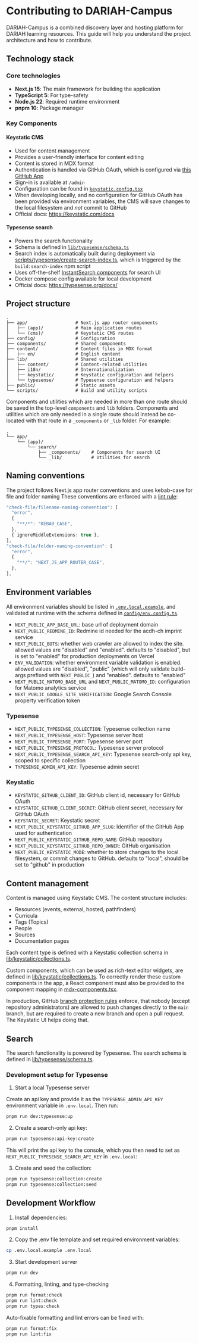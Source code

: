 # Contributing to DARIAH-Campus

DARIAH-Campus is a combined discovery layer and hosting platform for DARIAH learning resources. This
guide will help you understand the project architecture and how to contribute.

## Technology stack

### Core technologies

- **Next.js 15**: The main framework for building the application
- **TypeScript 5**: For type-safety
- **Node.js 22**: Required runtime environment
- **pnpm 10**: Package manager

### Key Components

#### Keystatic CMS

- Used for content management
- Provides a user-friendly interface for content editing
- Content is stored in MDX format
- Authentication is handled via GitHub OAuth, which is configured via
  [this GitHub App](https://github.com/organizations/DARIAH-ERIC/settings/apps/dariah-campus-keystatic-cms)
- Sign-in is available at `/admin`
- Configuration can be found in [`keystatic.config.tsx`](./keystatic.config.tsx)
- When developing locally, and no configuration for GitHub OAuth has been provided via environment
  variables, the CMS will save changes to the local filesystem and _not_ commit to GitHub
- Official docs: <https://keystatic.com/docs>

#### Typesense search

- Powers the search functionality
- Schema is defined in [`lib/typesense/schema.ts`](./lib/typesense/schema.ts)
- Search index is automatically built during deployment via
  [scripts/typesense/create-search-index.ts](./scripts/typesense/create-search-index.ts), which is
  triggered by the `build:search-index` npm script
- Uses off-the-shelf
  [InstantSearch components](https://www.algolia.com/doc/guides/building-search-ui/what-is-instantsearch/react/)
  for search UI
- Docker compose config available for local development
- Official docs: <https://typesense.org/docs/>

## Project structure

```
.
├── app/                  # Next.js app router components
│   ├── (app)/            # Main application routes
│   └── (cms)/            # Keystatic CMS routes
├── config/               # Configuration
├── components/           # Shared components
├── content/              # Content files in MDX format
│   ├── en/               # English content
├── lib/                  # Shared utilities
│   ├── content/          # Content-related utilities
│   ├── i18n/             # Internationalization
│   ├── keystatic/        # Keystatic configuration and helpers
│   └── typesense/        # Typesense configuration and helpers
├── public/               # Static assets
└── scripts/              # Build and utility scripts
```

Components and utilities which are needed in more than one route should be saved in the top-level
`components` and `lib` folders. Components and utilities which are only needed in a single route
should instead be co-located with that route in a `_components` or `_lib` folder. For example:

```
.
└── app/
    └── (app)/
        └── search/
            ├── _components/    # Components for search UI
            └── _lib/           # Utilities for search
```

## Naming conventions

The project follows Next.js app router conventions and uses kebab-case for file and folder naming
These conventions are enforced with a [lint rule](./eslint.config.ts):

```ts
"check-file/filename-naming-convention": [
  "error",
  {
    "**/*": "KEBAB_CASE",
  },
  { ignoreMiddleExtensions: true },
],
"check-file/folder-naming-convention": [
  "error",
  {
    "**/": "NEXT_JS_APP_ROUTER_CASE",
  },
],
```

## Environment variables

All environment variables should be listed in [`.env.local.example`](`.env.local.example`), and
validated at runtime with the schema defined in [`config/env.config.ts`](./config/env.config.ts).

- `NEXT_PUBLIC_APP_BASE_URL`: base url of deployment domain
- `NEXT_PUBLIC_REDMINE_ID`: Redmine id needed for the acdh-ch imprint service
- `NEXT_PUBLIC_BOTS`: whether web crawler are allowed to index the site. allowed values are
  "disabled" and "enabled". defaults to "disabled", but is set to "enabled" for production
  deployments on Vercel
- `ENV_VALIDATION`: whether environment variable validation is enabled. allowed values are
  "disabled", "public" (which will only validate build-args prefixed with `NEXT_PUBLIC_`) and
  "enabled". defaults to "enabled"
- `NEXT_PUBLIC_MATOMO_BASE_URL` and `NEXT_PUBLIC_MATOMO_ID`: configuration for Matomo analytics
  service
- `NEXT_PUBLIC_GOOGLE_SITE_VERIFICATION`: Google Search Console property verification token

### Typesense

- `NEXT_PUBLIC_TYPESENSE_COLLECTION`: Typesense collection name
- `NEXT_PUBLIC_TYPESENSE_HOST`: Typesense server host
- `NEXT_PUBLIC_TYPESENSE_PORT`: Typesense server port
- `NEXT_PUBLIC_TYPESENSE_PROTOCOL`: Typesense server protocol
- `NEXT_PUBLIC_TYPESENSE_SEARCH_API_KEY`: Typesense search-only api key, scoped to specific
  collection
- `TYPESENSE_ADMIN_API_KEY`: Typesense admin secret

### Keystatic

- `KEYSTATIC_GITHUB_CLIENT_ID`: GitHub client id, necessary for GitHub OAuth
- `KEYSTATIC_GITHUB_CLIENT_SECRET`: GitHub client secret, necessary for GitHub OAuth
- `KEYSTATIC_SECRET`: Keystatic secret
- `NEXT_PUBLIC_KEYSTATIC_GITHUB_APP_SLUG`: Identifier of the GitHub App used for authentication
- `NEXT_PUBLIC_KEYSTATIC_GITHUB_REPO_NAME`: GitHub repository
- `NEXT_PUBLIC_KEYSTATIC_GITHUB_REPO_OWNER`: GitHub organisation
- `NEXT_PUBLIC_KEYSTATIC_MODE`: whether to store changes to the local filesystem, or commit changes
  to GitHub. defaults to "local", should be set to "github" in production

## Content management

Content is managed using Keystatic CMS. The content structure includes:

- Resources (events, external, hosted, pathfinders)
- Curricula
- Tags (Topics)
- People
- Sources
- Documentation pages

Each content type is defined with a Keystatic collection schema in
[lib/keystatic/collections.ts](./lib/keystatic/collections.ts).

Custom components, which can be used as rich-text editor widgets, are defined in
[lib/keystatic/collections.ts](./lib/keystatic/components.ts). To correctly render these custom
components in the app, a React component must also be provided to the component mapping in
[mdx-components.tsx](./mdx-components.tsx).

In production, GitHub
[branch protection rules](https://github.com/DARIAH-ERIC/dariah-campus/settings/branches) enforce,
that nobody (except repository administrators) are allowed to push changes directly to the `main`
branch, but are required to create a new branch and open a pull request. The Keystatic UI helps
doing that.

## Search

The search functionality is powered by Typesense. The search schema is defined in
[lib/typesense/schema.ts](./lib/typesense/schema.ts).

### Development setup for Typesense

1. Start a local Typesense server

Create an api key and provide it as the `TYPESENSE_ADMIN_API_KEY` environment variable in
`.env.local`. Then run:

```bash
pnpm run dev:typesense:up
```

2. Create a search-only api key:

```bash
pnpm run typesense:api-key:create
```

This will print the api key to the console, which you then need to set as
`NEXT_PUBLIC_TYPESENSE_SEARCH_API_KEY` in `.env.local`:

3. Create and seed the collection:

```bash
pnpm run typesense:collection:create
pnpm run typesense:collection:seed
```

## Development Workflow

1. Install dependencies:

```bash
pnpm install
```

2. Copy the .env file template and set required environment variables:

```bash
cp .env.local.example .env.local
```

3. Start development server

```bash
pnpm run dev
```

4. Formatting, linting, and type-checking

```bash
pnpm run format:check
pnpm run lint:check
pnpm run types:check
```

Auto-fixable formatting and lint errors can be fixed with:

```bash
pnpm run format:fix
pnpm run lint:fix
```
